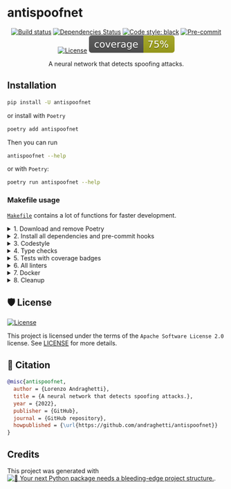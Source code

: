 # antispoofnet

<div align="center">

[![Build status](https://github.com/andraghetti/antispoofnet/workflows/build/badge.svg?branch=master&event=push)](https://github.com/andraghetti/antispoofnet/actions?query=workflow%3Abuild)
[![Dependencies Status](https://img.shields.io/badge/dependencies-up%20to%20date-brightgreen.svg)](https://github.com/andraghetti/antispoofnet/pulls?utf8=%E2%9C%93&q=is%3Apr%20author%3Aapp%2Fdependabot)
[![Code style: black](https://img.shields.io/badge/code%20style-black-000000.svg)](https://github.com/psf/black)
[![Pre-commit](https://img.shields.io/badge/pre--commit-enabled-brightgreen?logo=pre-commit&logoColor=white)](https://github.com/andraghetti/antispoofnet/blob/master/.pre-commit-config.yaml)
[![License](https://img.shields.io/github/license/andraghetti/antispoofnet)](LICENSE)
![Coverage Report](assets/images/coverage.svg)

A neural network that detects spoofing attacks.

</div>

## Installation

```bash
pip install -U antispoofnet
```

or install with `Poetry`

```bash
poetry add antispoofnet
```

Then you can run

```bash
antispoofnet --help
```

or with `Poetry`:

```bash
poetry run antispoofnet --help
```

### Makefile usage

[`Makefile`](https://github.com/andraghetti/antispoofnet/blob/master/Makefile) contains a lot of functions for faster development.

<details>
<summary>1. Download and remove Poetry</summary>
<p>

To download and install Poetry run:

```bash
make install-poetry
```

To uninstall

```bash
make remove-poetry
```

</p>
</details>

<details>
<summary>2. Install all dependencies and pre-commit hooks</summary>
<p>

Install requirements:

```bash
make install
```

Pre-commit hooks can be installed via

```bash
make pre-commit-install
```

</p>
</details>

<details>
<summary>3. Codestyle</summary>
<p>

Automatic formatting uses `pyupgrade`, `isort` and `black`.

```bash
make codestyle

# or use synonym
make formatting
```

Codestyle checks only, without rewriting files:

```bash
make check-codestyle
```

> Note: `check-codestyle` uses `isort`, `black` and `darglint` library

Update all dev libraries to the latest version using one comand

```bash
make update-dev-deps
```

</p>
</details>

<details>
<summary>4. Type checks</summary>
<p>

Run `mypy` static type checker

```bash
make mypy
```

</p>
</details>

<details>
<summary>5. Tests with coverage badges</summary>
<p>

Run `pytest`

```bash
make test
```

</p>
</details>

<details>
<summary>6. All linters</summary>
<p>

Of course there is a command to ~~rule~~ run all linters in one:

```bash
make lint
```

the same as:

```bash
make test && make check-codestyle && make mypy && make check-safety
```

</p>
</details>

<details>
<summary>7. Docker</summary>
<p>

```bash
make docker-build
```

which is equivalent to:

```bash
make docker-build VERSION=latest
```

Remove docker image with

```bash
make docker-remove
```

More information [about docker](https://github.com/andraghetti/antispoofnet/tree/master/docker).

</p>
</details>

<details>
<summary>8. Cleanup</summary>
<p>
Delete pycache files

```bash
make pycache-remove
```

Remove package build

```bash
make build-remove
```

Delete .DS_STORE files

```bash
make dsstore-remove
```

Remove .mypycache

```bash
make mypycache-remove
```

Or to remove all above run:

```bash
make cleanup
```

</p>
</details>

## 🛡 License

[![License](https://img.shields.io/github/license/andraghetti/antispoofnet)](https://github.com/andraghetti/antispoofnet/blob/master/LICENSE)

This project is licensed under the terms of the `Apache Software License 2.0` license. See [LICENSE](https://github.com/andraghetti/antispoofnet/blob/master/LICENSE) for more details.

## 📃 Citation

```bibtex
@misc{antispoofnet,
  author = {Lorenzo Andraghetti},
  title = {A neural network that detects spoofing attacks.},
  year = {2022},
  publisher = {GitHub},
  journal = {GitHub repository},
  howpublished = {\url{https://github.com/andraghetti/antispoofnet}}
}
```

## Credits
This project was generated with [![🚀 Your next Python package needs a bleeding-edge project structure.](https://img.shields.io/badge/python--package--template-%F0%9F%9A%80-brightgreen)](https://github.com/TezRomacH/python-package-template).
